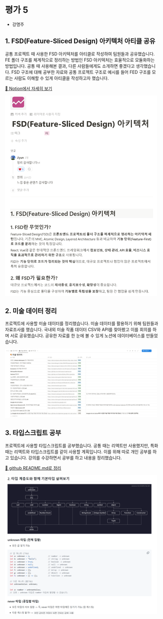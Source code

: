 # 평가 5

- 강명주

## 1. FSD(Feature-Sliced Design) 아키텍처 아티클 공유

공통 프로젝트 때 사용한 FSD 아키텍처를 아티클로 작성하여 팀원들과 공유했습니다. FE 폴더 구조를 체계적으로 정리하는 방법인 FSD 아키텍처는 효율적으로 모듈화하는 방법입니다. 공통 때 사용해본 결과, 다른 사람들에게도 소개하면 좋겠다고 생각했습니다. FSD 구조에 대해 공부한 자료와 공통 프로젝트 구조로 예시를 들어 FED 구조를 모르는 사람도 이해할 수 있게 아티클을 작성하고자 했습니다.

[📖 Notion에서 자세히 보기](https://kimhyunhee.notion.site/FSD-Feature-Sliced-Design-1ad63f189b7e8032bd0fc573d0870d04?pvs=4)


<img src="assets/kmj1.png" alt="이미지 설명" width="500">

## 2. 미술 데이터 정리

프로젝트에 사용할 미술 데이터를 정리했습니다. 미술 데이터를 활용하기 위해 팀원들과 자료조사를 했습니다. 국내외 미술 작품 데이터 CSV와 API를 찾아봤고 이를 회의를 하며 서로 공유했습니다. 공유한 자료를  한 눈에 볼 수 있게 노션에 데이터베이스를 만들었습니다.

<img src="assets/kmj2.png" alt="이미지 설명" width="500">

## 3. 타입스크립트 공부

프로젝트에 사용할 타입스크립트를 공부했습니다. 공통 때는 리액트만 사용했지만, 특화 때는 리액트와 타입스크립트를 같이 사용할 계획입니다. 이를 위해 따로 개인 공부를 하고 있습니다. 강의를 수강하면서 공부를 하고 내용을 정리했습니다.

[📖 github README.md로 정리](https://github.com/notrealsilk/onebite-typescript/tree/main/section1)

<img src="assets/kmj3.png" alt="이미지 설명" width="500">
